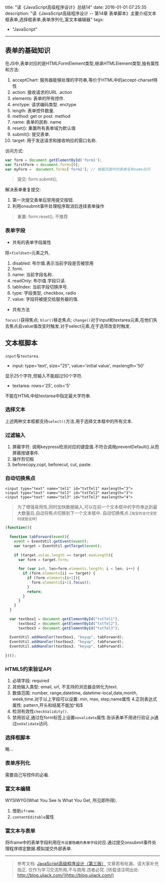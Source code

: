 title: "读《JavaScript高级程序设计》总结14"
date: 2016-01-01 07:25:35
description: "读《JavaScript高级程序设计 -- 第14章 表单脚本》主要介绍文本框表单,选择框表单,表单序列化,富文本编辑器"
tags:
- "JavaScript"
---

## 表单的基础知识

在JS中,表单对应的是HTMLFormElement类型,继承HTMLElement类型,独有属性和方法:

1. acceptChart: 服务器能够处理的字符串,等价于HTML中的accept-charset特性
2. action: 接收请求的URL .action
3. elements: 表单的所有控件.
4. enctype: 请求编码类型. enctype
5. length: 表单控件数量.
6. method: get or post. method
7. name: 表单的民称. name
8. reset(): 重置所有表单域为默认值
9. submit(): 提交表单.
10. target: 用于发送请求和接收响应的窗口名称.

访问方式:

```js
var form = document.getElementById('form1');
var firstForm = document.forms[0];
var myForm =  document.forms['form2']; // 根据页面中的表单名称name访问
```

> 提交: form.submit();

解决表单重复提交:
1. 第一次提交表单后禁用提交按钮.
2. 利用onsubmit事件处理程序取消后连续表单操作

> 重置: form.reset(); 不推荐

### 表单字段

- 共有的表单字段属性

除`<fieldset>`元素之外,

1. disabled: 布尔值.表示当前字段是否被禁用
2. form.
3. name: 当前字段名称.
4. readOnly: 布尔值.字段只读.
5. tabIndex: 当前字段切换序号.
6. type: 字段类型, checkbox, radio
7. value: 字段将被提交给服务器的值.

- 共有方法

`focus()`获得焦点; `blur()`移走焦点; 
`change()`对于input和textarea元素,在他们失去焦点且value值改变时触发.对于select元素,在于选项改变时触发.

## 文本框脚本

`input`与`textarea`.

- input: type='text', size="25", value='initial value', maxlength='50'

显示25个字符,但输入不能超过50个字符.

- textarea: rows='25', cols='5'

不能在HTML中给textarea中指定最大字符串.

### 选择文本

上述两种文本框都支持`select()`方法.用于选择文本框中的所有文本.

### 过滤输入

1. 屏蔽字符. 调用keypress检测对应的键盘值.不符合调用preventDefault().从而屏蔽按键事件.
2. 操作剪切板
3. beforecopy,copt, beforecut, cut, paste.

### 自动切换焦点

```plain
<input type="text" name="tel1" id="txtTel1" maxlength="3">
<input type="text" name="tel2" id="txtTel2" maxlength="3">
<input type="text" name="tel3" id="txtTel3" maxlength="4">
```

> 为了增强易用性,同时加快数据输入,可以在前一个文本框中的字符串达到最大数量后,自动将焦点切换到下一个文本框中.
> 自动切换焦点.(`淘宝的支付宝密码就是这样`)


```js
(function(){
       
  function tabForward(event){            
    event = EventUtil.getEvent(event);
    var target = EventUtil.getTarget(event);
    
    if (target.value.length == target.maxLength){
      var form = target.form;
      
      for (var i=0, len=form.elements.length; i < len; i++) {
        if (form.elements[i] == target) {
          if (form.elements[i+1]){
            form.elements[i+1].focus();
          }
          return;
        }
      }
    }
  }
              
  var textbox1 = document.getElementById("txtTel1"),
      textbox2 = document.getElementById("txtTel2"),
      textbox3 = document.getElementById("txtTel3");
  
  EventUtil.addHandler(textbox1, "keyup", tabForward);        
  EventUtil.addHandler(textbox2, "keyup", tabForward);        
  EventUtil.addHandler(textbox3, "keyup", tabForward);        
                
})();
```

### HTML5约束验证API

1. 必填字段: required
2. 其他输入类型: email, url, 不支持的浏览器会转化为text.
3. 数值范围:  number, range,datetime, datetime-local,date,month, week,time.对于以上字段可以设置: min, max, step,name属性
4.正则表达式属性: pattern,开头和结尾不能加^和$
5. 检测有效性`checkValidity()`. 
6. 禁用验证,通过在form标签上设置`novalidate`属性.告诉表单不用进行验证.js通过`noValidate`访问.

### 选择框脚本

略...

### 表单序列化

需要自己写控件的必看.

### 富文本编辑

WYSIWYG(What You  See Is What You Get, 所见即所得). 
1. 借助`iframe`.
2. `contentEditable`属性

### 富文本与表单

将iframe中的表单字段利用在`外设置隐藏的表单字段`对应.通过提交onsubmit事件处理程序绑定数据.模拟提交外部表单.



-----------------------

> 参考文档: [JavaScript高级程序设计（第三版）](http://www.ituring.com.cn/book/946)
> 文章若有纰漏，请大家补充指正.
> 仅作为学习交流所用,不与商用.违者必究.
> [转载请注明出处: http://blog.uijack.com/](http://blog.uijack.com/)
